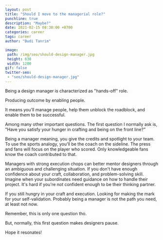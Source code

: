 ```yaml
---
layout: post
title: "Should I move to the managerial role?"
punchline: true
description: "Maybe?"
date: 2021-02-15 08:30:00 +0700
categories: career
tags: career
author: "Budi Tanrim"

image:
 path: /img/seo/should-design-manager.jpg
 height: 630
 width: 1200
gif: false
twitter-seo: 
 - "seo/should-design-manager.jpg"
---
```


Being a design manager is characterized as "hands-off" role.

Producing outcome by enabling people.

It means you'll manage people, help them unblock the roadblock, and enable them to be successful.

Among many other important questions. The first question I normally ask is, "Have you satisfy your hunger in crafting and being on the front line?"

Being a manager meaning, you give the credits and spotlight to your team. To use the sports analogy, you'll be the coach on the sideline. The press and fans will focus on the player who scored. Only knowledgeable fans know the coach contributed to that. 

Managers with strong execution chops can better mentor designers through an ambiguous and challenging situation. If you don't have enough confidence about your craft, collaboration, and problem-solving skill. Imagine when your subordinates need guidance on how to handle their project. It's hard if you're not confident enough to be their thinking partner.

If you still hungry in your craft and execution. Looking for making the mark for your self-validation. Probably being a manager is not the path you need, at least not now.

Remember, this is only one question tho. 

But, normally, this first question makes designers pause.

Hope it resonates!